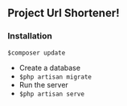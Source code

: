 <h2>Project Url Shortener!</h2>
<h3>Installation</h3>
<p><code>$composer update</code></p>
<ul>
	<li>Create a database</li>
	<li><code>$php artisan migrate</code></li>
	<li>Run the server</li>
	<li><code>$php artisan serve</code></li>
</ul>